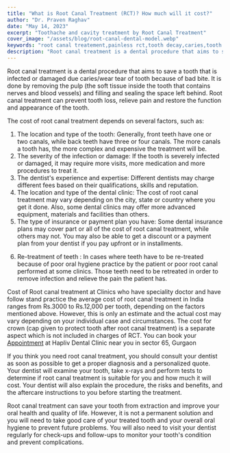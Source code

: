 ```yaml
---
title: "What is Root Canal Treatment (RCT)? How much will it cost?"
author: "Dr. Praven Raghav"
date: "May 14, 2023"
excerpt: "Toothache and cavity treatment by Root Canal Treatment"
cover_image: "/assets/blog/root-canal-dental-model.webp"
keywords: "root canal treatement,painless rct,tooth decay,caries,tooth loss,dental pain relieve,endodontist,dr praveen raghav, dr achla verma, dental clinic near you,sector 65, gurgaon, M3M Tee point"
description: "Root canal treatment is a dental procedure that aims to save a tooth that is infected or damaged due caries/wear tear of tooth because of bad bite. It is done by removing the pulp (the soft tissue inside the tooth that contains nerves and blood vessels) and filling and sealing the space left behind. Root canal treatment can prevent tooth loss, relieve pain and restore the function and appearance of the tooth."
---
```


Root canal treatment is a dental procedure that aims to save a tooth that is infected or damaged due caries/wear tear of tooth because of bad bite. It is done by removing the pulp (the soft tissue inside the tooth that contains nerves and blood vessels) and filling and sealing the space left behind. Root canal treatment can prevent tooth loss, relieve pain and restore the function and appearance of the tooth.

The cost of root canal treatment depends on several factors, such as:
1. The location and type of the tooth: Generally, front teeth have one or two canals, while back teeth have three or four canals. The more canals a tooth has, the more complex and expensive the treatment will be.
2. The severity of the infection or damage: If the tooth is severely infected or damaged, it may require more visits, more medication and more procedures to treat it.
3. The dentist's experience and expertise: Different dentists may charge different fees based on their qualifications, skills and reputation.
4. The location and type of the dental clinic: The cost of root canal treatment may vary depending on the city, state or country where you get it done. Also, some dental clinics may offer more advanced equipment, materials and facilities than others.
5. The type of insurance or payment plan you have: Some dental insurance plans may cover part or all of the cost of root canal treatment, while others may not. You may also be able to get a discount or a payment plan from your dentist if you pay upfront or in installments.
6) Re-treatment of teeth : In cases where teeth have to be re-treated because of poor oral hygiene practice by the patient or poor root canal performed at some clinics. Those teeth need to be retreated in order to remove infection and relieve the pain the patient has.

Cost of Root canal treatment at Clinics who have speciality doctor and have follow stand practice the average cost of root canal treatment in India ranges from Rs.3000 to Rs.12,000 per tooth, depending on the factors mentioned above. However, this is only an estimate and the actual cost may vary depending on your individual case and circumstances. The cost for crown (cap given to protect tooth after root canal treatment) is a separate aspect which is not included in charges of RCT. You can book your [Appointment](/appointment) at Hapliv Dental Clinic near you in sector 65, Gurgaon 

If you think you need root canal treatment, you should consult your dentist as soon as possible to get a proper diagnosis and a personalized quote. Your dentist will examine your tooth, take x-rays and perform tests to determine if root canal treatment is suitable for you and how much it will cost. Your dentist will also explain the procedure, the risks and benefits, and the aftercare instructions to you before starting the treatment.

Root canal treatment can save your tooth from extraction and improve your oral health and quality of life. However, it is not a permanent solution and you will need to take good care of your treated tooth and your overall oral hygiene to prevent future problems. You will also need to visit your dentist regularly for check-ups and follow-ups to monitor your tooth's condition and prevent complications.